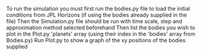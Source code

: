 To run the simulation you must first run the bodies.py file to load the initial conditions from JPL Horizons (if using the bodies already supplied in the file)
Then the Simulation.py file should be run with time scale, step and approximation method selected beforehand
Then list the bodies you wish to plot in the Plot.py 'planets' array (using their index in the 'bodies' array from Bodies.py)
Run Plot.py to show a graph of the xy positions of the bodies supplied
